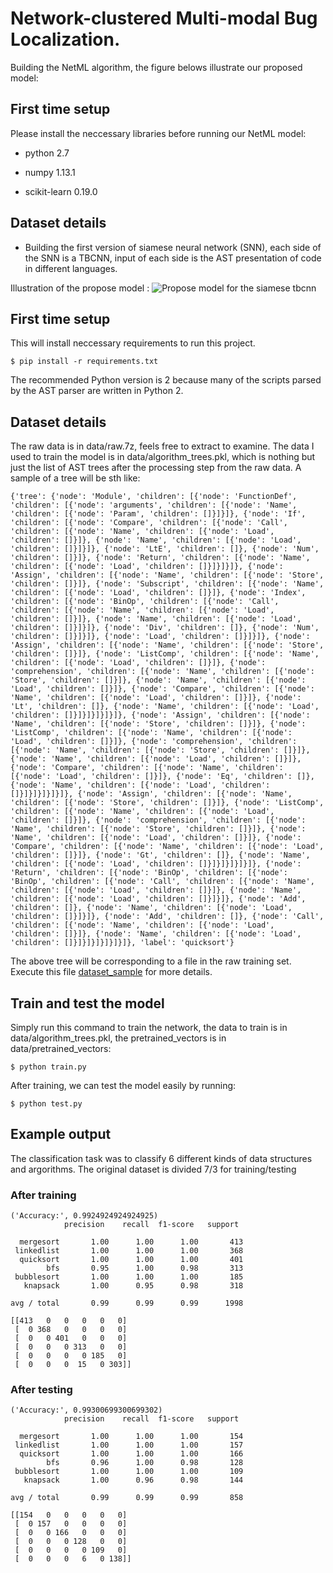 # Network-clustered Multi-modal Bug Localization.
Building the NetML algorithm, the figure belows illustrate our proposed model:

First time setup
----------------
Please install the neccessary libraries before running our NetML model:
   
- python 2.7

- numpy 1.13.1

- scikit-learn 0.19.0


Dataset details
----------------

* Building the first version of siamese neural network (SNN), each side of the SNN is a TBCNN, input of each side is the AST presentation of code in different languages. 

Illustration of the propose model : 
![Propose model for the siamese tbcnn](../figure/propose_model.png)


First time setup
----------------

This will install neccessary requirements to run this project.

    $ pip install -r requirements.txt
   

The recommended Python version is 2 because many of the scripts parsed
by the AST parser are written in Python 2.


Dataset details
----------------
The raw data is in data/raw.7z, feels free to extract to examine. The data I used to train the model is in data/algorithm_trees.pkl, which is nothing but just the list of AST trees after the processing step from the raw data. A sample of a tree will be sth like:
```
{'tree': {'node': 'Module', 'children': [{'node': 'FunctionDef', 'children': [{'node': 'arguments', 'children': [{'node': 'Name', 'children': [{'node': 'Param', 'children': []}]}]}, {'node': 'If', 'children': [{'node': 'Compare', 'children': [{'node': 'Call', 'children': [{'node': 'Name', 'children': [{'node': 'Load', 'children': []}]}, {'node': 'Name', 'children': [{'node': 'Load', 'children': []}]}]}, {'node': 'LtE', 'children': []}, {'node': 'Num', 'children': []}]}, {'node': 'Return', 'children': [{'node': 'Name', 'children': [{'node': 'Load', 'children': []}]}]}]}, {'node': 'Assign', 'children': [{'node': 'Name', 'children': [{'node': 'Store', 'children': []}]}, {'node': 'Subscript', 'children': [{'node': 'Name', 'children': [{'node': 'Load', 'children': []}]}, {'node': 'Index', 'children': [{'node': 'BinOp', 'children': [{'node': 'Call', 'children': [{'node': 'Name', 'children': [{'node': 'Load', 'children': []}]}, {'node': 'Name', 'children': [{'node': 'Load', 'children': []}]}]}, {'node': 'Div', 'children': []}, {'node': 'Num', 'children': []}]}]}, {'node': 'Load', 'children': []}]}]}, {'node': 'Assign', 'children': [{'node': 'Name', 'children': [{'node': 'Store', 'children': []}]}, {'node': 'ListComp', 'children': [{'node': 'Name', 'children': [{'node': 'Load', 'children': []}]}, {'node': 'comprehension', 'children': [{'node': 'Name', 'children': [{'node': 'Store', 'children': []}]}, {'node': 'Name', 'children': [{'node': 'Load', 'children': []}]}, {'node': 'Compare', 'children': [{'node': 'Name', 'children': [{'node': 'Load', 'children': []}]}, {'node': 'Lt', 'children': []}, {'node': 'Name', 'children': [{'node': 'Load', 'children': []}]}]}]}]}]}, {'node': 'Assign', 'children': [{'node': 'Name', 'children': [{'node': 'Store', 'children': []}]}, {'node': 'ListComp', 'children': [{'node': 'Name', 'children': [{'node': 'Load', 'children': []}]}, {'node': 'comprehension', 'children': [{'node': 'Name', 'children': [{'node': 'Store', 'children': []}]}, {'node': 'Name', 'children': [{'node': 'Load', 'children': []}]}, {'node': 'Compare', 'children': [{'node': 'Name', 'children': [{'node': 'Load', 'children': []}]}, {'node': 'Eq', 'children': []}, {'node': 'Name', 'children': [{'node': 'Load', 'children': []}]}]}]}]}]}, {'node': 'Assign', 'children': [{'node': 'Name', 'children': [{'node': 'Store', 'children': []}]}, {'node': 'ListComp', 'children': [{'node': 'Name', 'children': [{'node': 'Load', 'children': []}]}, {'node': 'comprehension', 'children': [{'node': 'Name', 'children': [{'node': 'Store', 'children': []}]}, {'node': 'Name', 'children': [{'node': 'Load', 'children': []}]}, {'node': 'Compare', 'children': [{'node': 'Name', 'children': [{'node': 'Load', 'children': []}]}, {'node': 'Gt', 'children': []}, {'node': 'Name', 'children': [{'node': 'Load', 'children': []}]}]}]}]}]}, {'node': 'Return', 'children': [{'node': 'BinOp', 'children': [{'node': 'BinOp', 'children': [{'node': 'Call', 'children': [{'node': 'Name', 'children': [{'node': 'Load', 'children': []}]}, {'node': 'Name', 'children': [{'node': 'Load', 'children': []}]}]}, {'node': 'Add', 'children': []}, {'node': 'Name', 'children': [{'node': 'Load', 'children': []}]}]}, {'node': 'Add', 'children': []}, {'node': 'Call', 'children': [{'node': 'Name', 'children': [{'node': 'Load', 'children': []}]}, {'node': 'Name', 'children': [{'node': 'Load', 'children': []}]}]}]}]}]}]}, 'label': 'quicksort'}
```
The above tree will be corresponding to a file in the raw training set. Execute this file [dataset_sample](https://github.com/bdqnghi/siamese-tbcnn/blob/master/tbcnn/scripts/test_pickle.py) for more details.

Train and test the model
----------------

Simply run this command to train the network, the data to train is in data/algorithm_trees.pkl, the pretrained_vectors is in data/pretrained_vectors:

    $ python train.py
    
After training, we can test the model easily by running:

    $ python test.py
    
Example output
--------------

The classification task was to classify 6 different kinds of data structures
and argorithms. The original dataset is divided 7/3 for training/testing

### After training

    ('Accuracy:', 0.9924924924924925)
                precision    recall  f1-score   support

      mergesort       1.00      1.00      1.00       413
     linkedlist       1.00      1.00      1.00       368
      quicksort       1.00      1.00      1.00       401
            bfs       0.95      1.00      0.98       313
     bubblesort       1.00      1.00      1.00       185
       knapsack       1.00      0.95      0.98       318

    avg / total       0.99      0.99      0.99      1998

    [[413   0   0   0   0   0]
     [  0 368   0   0   0   0]
     [  0   0 401   0   0   0]
     [  0   0   0 313   0   0]
     [  0   0   0   0 185   0]
     [  0   0   0  15   0 303]]


### After testing

    ('Accuracy:', 0.99300699300699302)
                precision    recall  f1-score   support

      mergesort       1.00      1.00      1.00       154
     linkedlist       1.00      1.00      1.00       157
      quicksort       1.00      1.00      1.00       166
            bfs       0.96      1.00      0.98       128
     bubblesort       1.00      1.00      1.00       109
       knapsack       1.00      0.96      0.98       144

    avg / total       0.99      0.99      0.99       858

    [[154   0   0   0   0   0]
     [  0 157   0   0   0   0]
     [  0   0 166   0   0   0]
     [  0   0   0 128   0   0]
     [  0   0   0   0 109   0]
     [  0   0   0   6   0 138]]
	

